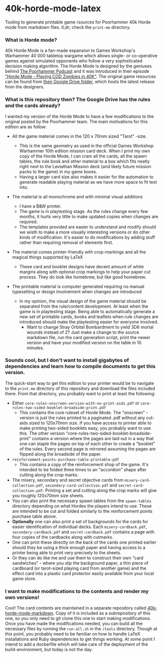 # 40k-horde-mode-latex

Tooling to generate printable game rsources for Poorhammer 40k Horde mode from markdown files. tl;dr; check the `print-me` directory.

### What is Horde mode?

40k Horde Mode is a fan-made expansion to Games Workshop's Warhammer 40 000 tabletop wargame which allows single- or co-operative games against simulated opponents who follow a very sophisticated decision making algorithm. The Horde Mode is designed by the geniuses behind [The Poorhammer Podcast](https://www.youtube.com/@thepoorhammerpodcast) and it was introduced in their episode ["Horde Mode - Playing COD Zombies in 40K"](https://www.youtube.com/watch?v=PEpFsD6oyMY). The original game resources can be found from [their Google Drive folder](https://drive.google.com/drive/folders/1RCDEfbaJafpfVCU-8iDjCZe_uoPjZLYz), which hosts the latest release from the designers.

### What is this repository then? The Google Drive has the rules and the cards already?

I wanted my version of the Horde Mode to have a few modifications to the original posted by the Poorhammer team. The main motivations for this edition are as follow:

* All the game material comes in the 120 x 70mm sized "Tarot" -size. 
  * This is the same geometry as used in the official Games Workshop Warhammer 10th edition mission card deck. When I print my own copy of the Horde Mode, I can cram all the cards, all the spawn tables, the rule book and other material to a box which fits neatly right next to  the Leviathan Mission deck (and likely future mission packs to the game) in my game boxes.
  * Having a larger card size also makes it easier for the automation to generate readable playing material as we have more space to fit text into.

* The material is all monochrome and with minimal visual additions
  * I have a B&W printer.
  * The game is in playtesting stage. As the rules change every few months, it hurts very little to make updated copies when changes are required.
  * The templates provided are easier to understand and modify should we wisth to make a more visually interesting versions or do other kinds of modification. It's easier to do modifications by adding stuff rather than requiring removal of elements first.

* The material comes printer-friendly with crop-markings and all the magical things supported by LaTeX
  * These card and booklet designs have decent amount of white margins along with optional crop markings to help your paper cut process. They do look like homebrew, but like good homebrew.

* The printable material is computer generated requiring no manual typesetting or design involvement when changes are introduced
  * In my opinion, the visual design of the game material should be separated from the rule/content development. At least when the game is in playtesting stage. Being able to automatically generate a new set of printable cards, books and leaflets when rule changes are introduced should make the playtesting easier for everyone involved. 
    * Want to change Stray Orbital Bombardment to yield 3D6 mortal wounds instead of 2? Just make a change to the source markdown file, run the card generation script, print the newer version and have your modified version on the table in 10 minutes.

### Sounds cool, but I don't want to install gigabytes of dependencies and learn how to compile documents to get this version.

The quick-start way to get this edition to your printer would be to navigate to the `print-me` directory of this repository and download the files included there. From that directory, you probably want to print at least the following:

* Either `core-rules-onscreen-version-with-no-print-aids.pdf` or `core-rules-two-sided-booklet-broadside-print.pdf`
  * This contains the core ruleset of Horde Mode. The "onscreen" -version is just the rules printed to a paginated .pdf without any cut-aids sized to 120x70mm size. If you have access to printer able to make printing two-sided booklets easy, you probably want to use this. The other version "core-rules-two-sided-booklet-broadside-print" contains a version where the pages are laid out in a way that one can staple the pages on top of each other to create a "booklet" of the rules. Every second page is mirrored assuming the pages are flipped along the broadside of the paper.
* `reinforcement-points-purchase-table-printable-pdf`
  * This contains a copy of the reinforcement shop of the game. It's intended to be folded three times to an "accordion" shape after cutting along the crop marks.
* The misery, secondary and secret objective cards from `misery-card-collection.pdf`, `secondary-card-collection.pdf` and `secret-card-collection.pdf`. Printing a set and cutting along the crop marks will give you roughly 120x70mm size sheets.
* You can also print the necessary spawn tables from the `spawn-tables` directory depending on what Hordes the players intend to use. These are intended to be cut and folded similarly to the reinforcement points purchase table above.
* **Optionally** one can also print a set of backgrounds for the cards for easier identification of individual decks. Each `misery-cardback.pdf`, `secondary-cardback.pdf` and `secret-cardback.pdf` contains a page with four copies of the cardbacks along with cutmarks.
 * One can print these directly on the back of the cards one printed earlier should they be using a thick enough paper and having access to a printer being able to print very precisely to the sheets. 
 * Or they can do like me and use them to construct their own "card sandwiches" - where you slip the background paper, a thin piece of cardboard (or tarot-sized playing card from another game) and the effect card into a plastic card protector easily available from your local game store.

### I want to make modifications to the contents and render my own versions!

Cool! The card contents are maintained in a separate repository called [40k-horde-mode-markdown](https://github.com/eeko/40k-horde-mode-markdown). Copy of it is included as a subrepository of this one, so you only need to git clone this one to start making modifications. Once you have made the modifications needed, you can build all the necessary files by running the `run-all.sh` in the `/tools` directory. Though at this point, you probably need to be familiar on how to handle LaTeX installations and Ruby dependencies to get things working. At some point I intend to add a dockerfile which will take care of the deployment of the build-environment, but today is not the day.

